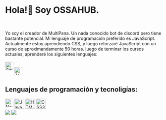 <h1>Hola!👋 Soy OSSAHUB.</h1> <br>
  <p>
  Yo soy el creador de MultiPana. Un nada conocido bot de discord pero tiene bastante potencial. Mi lenguaje de programación preferido es JavaScript. Actualmente estoy aprendiendo 
  CSS, y luego reforzaré JavaScript con un curso de aproximandamente 50 horas. luego de terminar los cursos actuales, aprenderé los siguientes lenguajes: <br>
  <br>
    <img align="left" alt="C#" width="26px" src="https://api.iconify.design/mdi:c#.svg?color=%2300fef4&height=32" /><br>
    <img align="left" alt="Java" width="26px" src="https://api.iconify.design/mdi:java.svg?color=%2300fef4&height=32" />
  </p> <br>
  

<p>
  <h2>Lenguajes de programación y tecnoligías:</h2>
  <img align="left" alt="Node.js" width="26px" src="https://api.iconify.design/mdi:nodejs.svg?color=%2300fef4&height=32" />
  <img align="left" alt="JavaScript" width="32px" src="https://api.iconify.design/mdi:language-javascript.svg?color=%2300fef4&height=32" />
  <img align="left" alt="HTML5" width="32px" src="https://api.iconify.design/mdi:language-html5.svg?color=%2300fef4&height=32" />
  <img align="left" alt="CSS3" width="32px" src="https://api.iconify.design/mdi:language-css3.svg?color=%2300fef4&height=32" /> <br>
  <br>
  <img align="center" src="https://github-readme-stats.vercel.app/api/top-langs/?username=OSSAHUB&theme=radical" />
  <img align="center" src="https://github-readme-stats.vercel.app/api?username=OSSAHUB&show_icons=true&theme=radical" />
  
  


</p>

